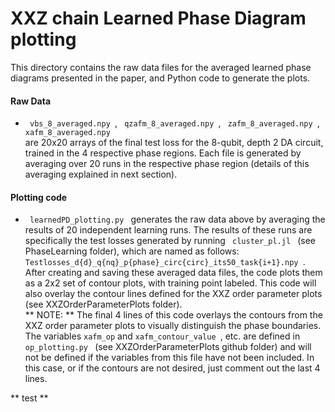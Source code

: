 # XXZ chain Learned Phase Diagram plotting

This directory contains the raw data files for the averaged learned phase diagrams presented in the paper, and Python code to generate the plots.


#### Raw Data
<ul>
  <li>  <code> vbs_8_averaged.npy </code>, <code> qzafm_8_averaged.npy </code>, <code> zafm_8_averaged.npy </code>, <code> xafm_8_averaged.npy </code>  </li> are 20x20 arrays of the final test loss for the 8-qubit, depth 2 DA circuit, trained in the 4 respective phase regions.  Each file is generated by averaging over 20 runs in the respective phase region (details of this averaging explained in next section).
  
</ul>

#### Plotting code
  <ul>
    <li><code> learnedPD_plotting.py </code> generates the raw data above by averaging the results of 20 independent learning runs.  The results of these runs are specifically the test losses generated by running <code> cluster_pl.jl </code> (see PhaseLearning folder), which are named as follows: <code>Testlosses_d{d}_q{nq}_p{phase}_circ{circ}_its50_task{i+1}.npy </code>.<br />
After creating and saving these averaged data files, the code plots them as a 2x2 set of contour plots, with training point labeled.  This code will also overlay the contour lines defined for the XXZ order parameter plots (see XXZOrderParameterPlots folder).<br />
       ** NOTE: ** The final 4 lines of this code overlays the contours from the XXZ order parameter plots to visually distinguish the phase boundaries.  The variables <code>xafm_op</code> and <code>xafm_contour_value </code>, etc. are defined in <code>op_plotting.py </code> (see XXZOrderParameterPlots github folder) and will not be defined if the variables from this file have not been included.  In this case, or if the contours are not desired, just comment out the last 4 lines. </li>
    
  </ul>


** test **



